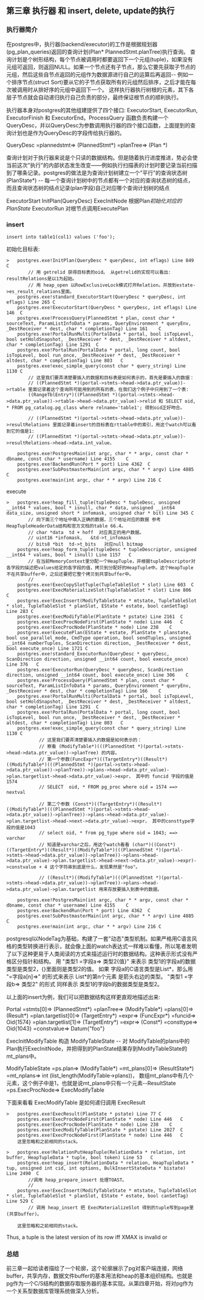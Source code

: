 ﻿## 第三章 执行器 和 insert, delete, update的执行 ##

### 执行器简介
在postgres中，执行器(backend/executor)的工作是根据规划器(pg_plan_queries)返回的查询计划(Plan* PlannedStmt.planTree)执行查询。
查询计划是个树形结构，每个节点被调用时都要返回下一个元组(tuple)，如果没有元组可返回，则返回NULL。如果一个节点还有子节点，那么它要先获取子节点的元组，然后这些自节点返回的元组作为数据源进行自己的运算后再返回-- 例如一个排序节点(struct Sort)要从它的子节点获取所有的元组然后排序，之后才能在每次被调用时从排好序的元组中返回下一个。 这样执行器执行树根的元素，其下各层子节点就会自动递归执行自己负责的部分，最终保证根节点的顺利执行。



执行器本身对postgres的其他组建提供了四个接口: ExecutorStart, ExecutorRun, ExecutorFinish 和 ExecutorEnd。ProcessQuery 函数负责构建一个QueryDesc，并以QueryDesc为参数调用执行器的四个接口函数，上面提到的查询计划也是作为QueryDesc的字段传给执行器的。

QueryDesc =plannedstmt=> (PlannedStmt*) =planTree=> (Plan *)


查询计划对于执行器来说是个只读的数据结构。但是随着执行进度推进，势必会使当前这次"执行"的内部状态发生改变——例如执行扫描表的计划时要记录当前扫描到了哪条记录。postgres的做法是为查询计划树建立一个"平行"的查询状态树(PlanState*) -- 每一个查询计划树中的节点都有一个对应的查询状态树的结点，而且查询状态树的结点记录(plan字段)自己对应哪个查询计划树的结点




ExecutorStart
    InitPlan(QueryDesc)
        ExecInitNode 根据Plan*初始化对应的PlanState*
ExecutorRun 对根节点调用ExecutePlan
   
### insert
```
insert into table1(col1) values ('foo');
```

初始化目标表:
```
>	postgres.exe!InitPlan(QueryDesc * queryDesc, int eflags) Line 849	C
        // 用 getrelid 获得目标表的oid。 从getrelid的实现可以看出: resultRelations是以1为起始。
        // 用 heap_open 以RowExclusiveLock模式打开Relation。并放到estate->es_result_relations里面。
 	postgres.exe!standard_ExecutorStart(QueryDesc * queryDesc, int eflags) Line 265	C
 	postgres.exe!ExecutorStart(QueryDesc * queryDesc, int eflags) Line 146	C
 	postgres.exe!ProcessQuery(PlannedStmt * plan, const char * sourceText, ParamListInfoData * params, QueryEnvironment * queryEnv, _DestReceiver * dest, char * completionTag) Line 161	C
 	postgres.exe!PortalRunMulti(PortalData * portal, bool isTopLevel, bool setHoldSnapshot, _DestReceiver * dest, _DestReceiver * altdest, char * completionTag) Line 1291	C
 	postgres.exe!PortalRun(PortalData * portal, long count, bool isTopLevel, bool run_once, _DestReceiver * dest, _DestReceiver * altdest, char * completionTag) Line 803	C
 	postgres.exe!exec_simple_query(const char * query_string) Line 1130	C
        // 这里我们要弄清楚要插入的数据和目标表是如何表示的，首先是要插入的数据：
        // ((PlannedStmt *)(portal->stmts->head->data.ptr_value))->rtable 里面记录着这个查询所可能用到的所有的表，在我们这个例子中只用到了一个表:
        ((RangeTblEntry*)((PlannedStmt *)(portal->stmts->head->data.ptr_value))->rtable->head->data.ptr_value)->relid 和 SELECT oid, * FROM pg_catalog.pg_class where relname='table1'; 得到oid正好吻合。
        
        // ((PlannedStmt *)(portal->stmts->head->data.ptr_value))->resultRelations 里面记录着insert的目标表在rttable中的索引，用这个watch可以看到它的值是1:
        // ((PlannedStmt *)(portal->stmts->head->data.ptr_value))->resultRelations->head->data.int_value，
    
 	postgres.exe!PostgresMain(int argc, char * * argv, const char * dbname, const char * username) Line 4155	C
 	postgres.exe!BackendRun(Port * port) Line 4362	C
 	postgres.exe!SubPostmasterMain(int argc, char * * argv) Line 4885	C
 	postgres.exe!main(int argc, char * * argv) Line 216	C

```

execute
```
>	postgres.exe!heap_fill_tuple(tupleDesc * tupleDesc, unsigned __int64 * values, bool * isnull, char * data, unsigned __int64 data_size, unsigned short * infomask, unsigned char * bit) Line 345	C
        // 向下面三个地址中填入正确的数据，三个地址对应的数据 参考HeapTupleHeaderData结构和官方文档的table 66.4。
        // char *data  td + hoff  对应真正的用户数据。
        // uint16 *infomask,   &td->t_infomask
        // bits8 *bit  td->t_bits   对应null bitmap
 	postgres.exe!heap_form_tuple(tupleDesc * tupleDescriptor, unsigned __int64 * values, bool * isnull) Line 1157	C
        // 在当前MemoryContext里分配一个HeapTuple，并根据tupleDescriptor对各字段的描述把values给定的各字段的值，拷贝到分配好的HeapTuple中。这个HeapTuple不在共享buffer中，之后还要把它整个拷贝到共享buffer中。
        //
 	postgres.exe!ExecCopySlotTuple(TupleTableSlot * slot) Line 603	C
 	postgres.exe!ExecMaterializeSlot(TupleTableSlot * slot) Line 806	C
 	postgres.exe!ExecInsert(ModifyTableState * mtstate, TupleTableSlot * slot, TupleTableSlot * planSlot, EState * estate, bool canSetTag) Line 283	C
 	postgres.exe!ExecModifyTable(PlanState * pstate) Line 2161	C
 	postgres.exe!ExecProcNodeFirst(PlanState * node) Line 446	C
 	postgres.exe!ExecProcNode(PlanState * node) Line 238	C
 	postgres.exe!ExecutePlan(EState * estate, PlanState * planstate, bool use_parallel_mode, CmdType operation, bool sendTuples, unsigned __int64 numberTuples, ScanDirection direction, _DestReceiver * dest, bool execute_once) Line 1721	C
 	postgres.exe!standard_ExecutorRun(QueryDesc * queryDesc, ScanDirection direction, unsigned __int64 count, bool execute_once) Line 376	C
 	postgres.exe!ExecutorRun(QueryDesc * queryDesc, ScanDirection direction, unsigned __int64 count, bool execute_once) Line 306	C
 	postgres.exe!ProcessQuery(PlannedStmt * plan, const char * sourceText, ParamListInfoData * params, QueryEnvironment * queryEnv, _DestReceiver * dest, char * completionTag) Line 166	C
 	postgres.exe!PortalRunMulti(PortalData * portal, bool isTopLevel, bool setHoldSnapshot, _DestReceiver * dest, _DestReceiver * altdest, char * completionTag) Line 1291	C
 	postgres.exe!PortalRun(PortalData * portal, long count, bool isTopLevel, bool run_once, _DestReceiver * dest, _DestReceiver * altdest, char * completionTag) Line 803	C
 	postgres.exe!exec_simple_query(const char * query_string) Line 1130	C
            // 这里我们要弄清楚要插入的数据是如何表示的：
            // 察看 (ModifyTable*)(((PlannedStmt *)(portal->stmts->head->data.ptr_value))->planTree) 的内容。
            // 第一个参数(FuncExpr*)((TargetEntry*)((Result*)((ModifyTable*)(((PlannedStmt *)(portal->stmts->head->data.ptr_value))->planTree))->plans->head->data.ptr_value)->plan.targetlist->head->data.ptr_value)->expr， 其中的 funcid 字段的值是1574
            // SELECT  oid, * FROM pg_proc where oid = 1574 ==> nextval
            
            // 第二个参数 (Const*)((TargetEntry*)((Result*)((ModifyTable*)(((PlannedStmt *)(portal->stmts->head->data.ptr_value))->planTree))->plans->head->data.ptr_value)->plan.targetlist->head->next->data.ptr_value)->expr， 其中的consttype字段的值是1043
            // select oid, * from pg_type where oid = 1043; ==> varchar
            // 知道是varchar之后，用这个watch看看 (char*)((Const*)((TargetEntry*)((Result*)((ModifyTable*)(((PlannedStmt *)(portal->stmts->head->data.ptr_value))->planTree))->plans->head->data.ptr_value)->plan.targetlist->head->next->data.ptr_value)->expr)->constvalue + 4 这个字符串到底是什么，发现果然是"foo"。
            
            // ((Result*)((ModifyTable*)(((PlannedStmt *)(portal->stmts->head->data.ptr_value))->planTree))->plans->head->data.ptr_value)->plan.targetlist 用来存放要插入到表中的数据。
            
 	postgres.exe!PostgresMain(int argc, char * * argv, const char * dbname, const char * username) Line 4155	C
 	postgres.exe!BackendRun(Port * port) Line 4362	C
 	postgres.exe!SubPostmasterMain(int argc, char * * argv) Line 4885	C
 	postgres.exe!main(int argc, char * * argv) Line 216	C

```
postgresql以NodeTag为基础，构建了一套"动态"类型机制。如果严格用C语言风格的类型转换进行表示，就会像上面的watch表达式一样难以看懂，所以笔者发明了以下这种更易于人类阅读的方式来描述运行时的数据结构。这种表示形式没有严格区分指针和结构。
用 "类型1 =字段a=> 类型2{值}" 来表示 类型1的字段a的数据类型是类型2，{}里面则是类型2的值。
如果 字段a的C语言类型是List*，那么用  "=字段a[n]=>" 的形式来表示 List*的第n个元素 是箭头右边的类型。
"类型1
     \=字段b=> 类型2" 的形式 同样表示 类型1的字段b的数据类型是类型2。

以上面的insert为例，我们可以把数据结构这样更直观地描述出来:
                                         
Portal =stmts[0]=> (PlannedStmt*) =planTree=> (ModifyTable*) =plans[0]=> (Result*) =plan.targetlist[0]=> (TargetEntry*) =expr=> (FuncExpr*) =funcid=> Oid{1574}
                                                                                  \=plan.targetlist[1]=> (TargetEntry*) =expr=> (Const*) =consttype=> Oid{1043}
                                                                                                                                         \=constvalue=> Datum{"foo"}

ExecInitModifyTable 构造 ModifyTableState -- 对 ModifyTable的plans中的Plan执行ExecInitNode，并把得到的PlanState结果存到ModifyTableState的mt_plans中。

ModifyTableState =ps.plan=> (ModifyTable*)
                 \=mt_plans[0]=> (ResultState*)
                 \=mt_nplans=> int (list_length(ModifyTable->plans))， 数组mt_plans中有几个元素，这个例子中是1，也就是说mt_plans中只有一个元素--ResultState
                 \=ps.ExecProcNode=> ExecModifyTable  

下面来看看 ExecModifyTable 是如何递归调用 ExecResult
```
>	postgres.exe!ExecResult(PlanState * pstate) Line 77	C
 	postgres.exe!ExecProcNodeFirst(PlanState * node) Line 446	C
 	postgres.exe!ExecProcNode(PlanState * node) Line 238	C
 	postgres.exe!ExecModifyTable(PlanState * pstate) Line 2027	C
 	postgres.exe!ExecProcNodeFirst(PlanState * node) Line 446	C
 	这里忽略和之前相同的stack。
```

    
```
>	postgres.exe!RelationPutHeapTuple(RelationData * relation, int buffer, HeapTupleData * tuple, bool token) Line 53	C
 	postgres.exe!heap_insert(RelationData * relation, HeapTupleData * tup, unsigned int cid, int options, BulkInsertStateData * bistate) Line 2490	C
        //调用 heap_prepare_insert 处理TOAST。
        // 
 	postgres.exe!ExecInsert(ModifyTableState * mtstate, TupleTableSlot * slot, TupleTableSlot * planSlot, EState * estate, bool canSetTag) Line 529	C
        // 调用 heap_insert 把 ExecMaterializeSlot 得到的tuple写到page里(共享buffer)。
 	
    这里忽略和之前相同的stack。
```
    
Thus, a tuple is the latest version of its row iff XMAX is invalid or

### 总结
前三章一起给读者描绘了一个轮廓，这个轮廓展示了pg对客户端连接，网络buffer，共享内存，数据文件buffer的基本用法和heap的基本组织结构。也就是pg作为一个C/S结构的数据存取服务器的基本实现。从第四章开始，将对pg作为一个关系型数据库管理系统做深入分析。

